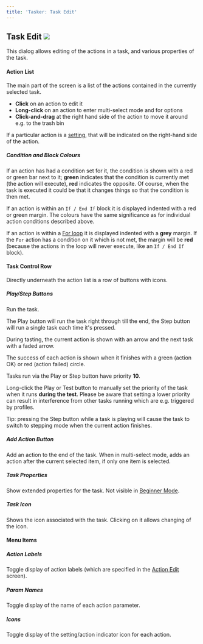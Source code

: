 ```yaml
---
title: 'Tasker: Task Edit'
---
```


Task Edit ![](icon_tasker.png)
------------------------------

This dialog allows editing of the actions in a task, and various
properties of the task.

#### Action List

The main part of the screen is a list of the actions contained in the
currently selected task.

-   **Click** on an action to edit it
-   **Long-click** on an action to enter multi-select mode and for
    options
-   **Click-and-drag** at the right hand side of the action to move it
    around e.g. to the trash bin

If a particular action is a [setting](settings.html), that will be
indicated on the right-hand side of the action.

##### Condition and Block Colours

If an action has had a condition set for it, the condition is shown with
a red or green bar next to it; **green** indicates that the condition is
currently met (the action will execute), **red** indicates the opposite.
Of course, when the task is executed it could be that it changes things
so that the condition is then met.

If an action is within an `If / End If` block it is displayed indented
with a red or green margin. The colours have the same significance as
for individual action conditions described above.

If an action is within a [For loop](flowcontrol.html#for) it is
displayed indented with a **grey** margin. If the `For` action has a
condition on it which is not met, the margin will be **red** (because
the actions in the loop will never execute, like an `If / End If`
block).

#### Task Control Row

Directly underneath the action list is a row of buttons with icons.

##### Play/Step Buttons

Run the task.

The Play button will run the task right through till the end, the Step
button will run a single task each time it\'s pressed.

During tasting, the current action is shown with an arrow and the next
task with a faded arrow.

The success of each action is shown when it finishes with a green
(action OK) or red (action failed) circle.

Tasks run via the Play or Step button have priority **10**.

Long-click the Play or Test button to manually set the priority of the
task when it runs **during the test**. Please be aware that setting a
lower priority can result in interference from other tasks running which
are e.g. triggered by profiles.

Tip: pressing the Step button while a task is playing will cause the
task to switch to stepping mode when the current action finishes.

##### Add Action Button

Add an action to the end of the task. When in multi-select mode, adds an
action after the current selected item, if only one item is selected.

##### Task Properties

Show extended properties for the task. Not visible in [Beginner
Mode](beginner.html).

##### Task Icon

Shows the icon associated with the task. Clicking on it allows changing
of the icon.

#### Menu Items

##### Action Labels

Toggle display of action labels (which are specified in the [Action
Edit](activity_actionedit.html) screen).

##### Param Names

Toggle display of the name of each action parameter.

##### Icons

Toggle display of the setting/action indicator icon for each action.
